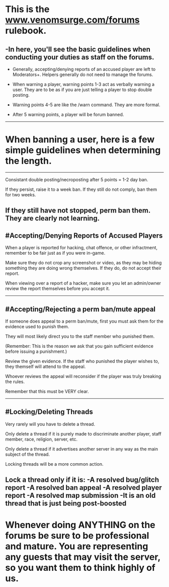 # This is the www.venomsurge.com/forums rulebook.
-In here, you'll see the basic guidelines when conducting your duties as staff on the forums.
--------------------------------------------------------------------------------------------------------------------------------------
- Generally, accepting/denying reports of an accused player are left to Moderators+. Helpers generally do not need to manage the forums.

- When warning a player, warning points 1-3 act as verbally warning a user. They are to be as if you are just telling a player to stop double posting.
- Warning points 4-5 are like the /warn command. They are more formal.
- After 5 warning points, a player will be forum banned.

--------------------------------------------------------------------------------------------------------------------------------------
# When banning a user, here is a few simple guidelines when determining the length.
--------------------------------------------------------------------------------------------------------------------------------------
Consistant double posting/necroposting after 5 points = 1-2 day ban.

If they persist, raise it to a week ban. If they still do not comply, ban them for two weeks.

If they still have not stopped, perm ban them. They are clearly not learning.
--------------------------------------------------------------------------------------------------------------------------------------
#Accepting/Denying Reports of Accused Players
--------------------------------------------------------------------------------------------------------------------------------------

When a player is reported for hacking, chat offence, or other infractment, remember to be fair just as if you were in-game.

Make sure they do not crop any screenshot or video, as they may be hiding something they are doing wrong themselves.
If they do, do not accept their report.

When viewing over a report of a hacker, make sure you let an admin/owner review the report themselves before you accept it.

--------------------------------------------------------------------------------------------------------------------------------------
#Accepting/Rejecting a perm ban/mute appeal
--------------------------------------------------------------------------------------------------------------------------------------

If someone does appeal to a perm ban/mute, first you must ask them for the evidence used to punish them.

They will most likely direct you to the staff member who punished them.

(Remember: This is the reason we ask that you gain sufficient evidence before issuing a punishment.)

Review the given evidence. If the staff who punished the player wishes to, they themself will attend to the appeal.

Whoever reviews the appeal will reconsider if the player was truly breaking the rules.

Remember that this must be VERY clear.

-------------------------------------------------------------------------------------------------------------------------
#Locking/Deleting Threads
-------------------------------------------------------------------------------------------------------------------------

Very rarely will you have to delete a thread.

Only delete a thread if it is purely made to discriminate another player, staff member, race, religion, server, etc. 

Only delete a thread if it advertises another server in any way as the main subject of the thread.

Locking threads will be a more common action.

Lock a thread only if it is:
-A resolved bug/glitch report
-A resolved ban appeal
-A resolved player report
-A resolved map submission
-It is an old thread that is just being post-boosted
------------------------------------------------------------------------------------------------------------------------------------

# Whenever doing ANYTHING on the forums be sure to be professional and mature. You are representing any guests that may visit the server, so you want them to think highly of us.
